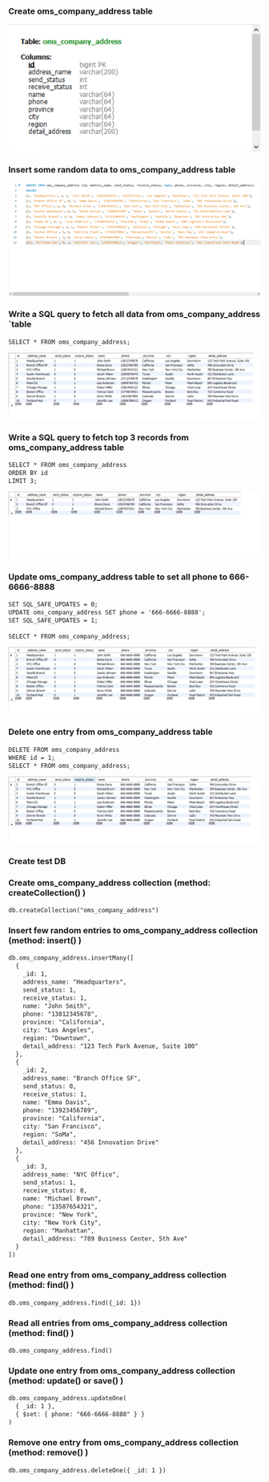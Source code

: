 ### Create oms_company_address table
![img.png](img.png)
### Insert some random data to oms_company_address table
![img_1.png](img_1.png)
### Write a SQL query to fetch all data from oms_company_address `table
```
SELECT * FROM oms_company_address;
```
![img_2.png](img_2.png)
### Write a SQL query to fetch top 3 records from oms_company_address table
```
SELECT * FROM oms_company_address 
ORDER BY id 
LIMIT 3;
```
![img_3.png](img_3.png)
### Update oms_company_address table to set all phone to 666-6666-8888
```
SET SQL_SAFE_UPDATES = 0;
UPDATE oms_company_address SET phone = '666-6666-8888';
SET SQL_SAFE_UPDATES = 1;

SELECT * FROM oms_company_address;
```
![img_5.png](img_5.png)
### Delete one entry from oms_company_address table
```
DELETE FROM oms_company_address 
WHERE id = 1;
SELECT * FROM oms_company_address;
```
![img_6.png](img_6.png)


### Create test DB
### Create oms_company_address collection (method: createCollection() )
```
db.createCollection("oms_company_address")
```
### Insert few random entries to oms_company_address collection (method: insert() )
```
db.oms_company_address.insertMany([
  {
    _id: 1,
    address_name: "Headquarters",
    send_status: 1,
    receive_status: 1,
    name: "John Smith",
    phone: "13812345678",
    province: "California",
    city: "Los Angeles",
    region: "Downtown",
    detail_address: "123 Tech Park Avenue, Suite 100"
  },
  {
    _id: 2,
    address_name: "Branch Office SF",
    send_status: 0,
    receive_status: 1,
    name: "Emma Davis",
    phone: "13923456789",
    province: "California",
    city: "San Francisco",
    region: "SoMa",
    detail_address: "456 Innovation Drive"
  },
  {
    _id: 3,
    address_name: "NYC Office",
    send_status: 1,
    receive_status: 0,
    name: "Michael Brown",
    phone: "13587654321",
    province: "New York",
    city: "New York City",
    region: "Manhattan",
    detail_address: "789 Business Center, 5th Ave"
  }
])
```
### Read one entry from oms_company_address collection (method: find() )
```
db.oms_company_address.find({_id: 1})
```
### Read all entries from oms_company_address collection (method: find() )
```
db.oms_company_address.find()
```
### Update one entry from oms_company_address collection (method: update() or save() )
```
db.oms_company_address.updateOne(
  { _id: 1 },
  { $set: { phone: "666-6666-8888" } }
)

```
### Remove one entry from oms_company_address collection (method: remove() )
```
db.oms_company_address.deleteOne({ _id: 1 })
```